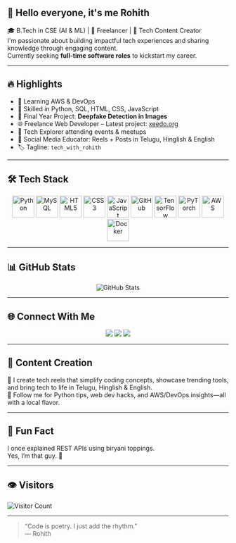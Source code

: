 ## 👋 Hello everyone, it's me Rohith

🎓 B.Tech in CSE (AI & ML) | 💼 Freelancer | 📸 Tech Content Creator  
I'm passionate about building impactful tech experiences and sharing knowledge through engaging content.  
Currently seeking **full-time software roles** to kickstart my career.

---

## 🔥 Highlights

- 🧠 Learning AWS & DevOps  
- 🐍 Skilled in Python, SQL, HTML, CSS, JavaScript  
- 🧪 Final Year Project: **Deepfake Detection in Images**  
- 🌐 Freelance Web Developer – Latest project: [xeedo.org](https://xeedo.org)  
- 🎤 Tech Explorer attending events & meetups  
- 📱 Social Media Educator: Reels + Posts in Telugu, Hinglish & English  
- 🏷️ Tagline: `tech_with_rohith`

---

## 🛠️ Tech Stack

<p align="center">
  <img src="https://cdn.jsdelivr.net/gh/devicons/devicon/icons/python/python-original.svg" width="50" title="Python" />
  <img src="https://cdn.jsdelivr.net/gh/devicons/devicon/icons/mysql/mysql-original.svg" width="50" title="MySQL" />
  <img src="https://cdn.jsdelivr.net/gh/devicons/devicon/icons/html5/html5-original.svg" width="50" title="HTML5" />
  <img src="https://cdn.jsdelivr.net/gh/devicons/devicon/icons/css3/css3-original.svg" width="50" title="CSS3" />
  <img src="https://cdn.jsdelivr.net/gh/devicons/devicon/icons/javascript/javascript-original.svg" width="50" title="JavaScript" />
  <img src="https://cdn.jsdelivr.net/gh/devicons/devicon/icons/github/github-original.svg" width="50" title="GitHub" />
  <img src="https://cdn.jsdelivr.net/gh/devicons/devicon/icons/tensorflow/tensorflow-original.svg" width="50" title="TensorFlow" />
  <img src="https://cdn.jsdelivr.net/gh/devicons/devicon/icons/pytorch/pytorch-original.svg" width="50" title="PyTorch" />
  <img src="https://a0.awsstatic.com/libra-css/images/logos/aws_logo_smile_1200x630.png" width="50" title="AWS" />
  <img src="https://cdn.jsdelivr.net/gh/devicons/devicon/icons/docker/docker-original.svg" width="50" title="Docker" />
</p>

---

## 📊 GitHub Stats

<p align="center">
  <img src="https://github-readme-stats.vercel.app/api?username=rohithdevhub&show_icons=true&theme=radical" alt="GitHub Stats" />
</p>

---

## 🌐 Connect With Me

<p align="center">
  <a href="mailto:rohithjabbireddy@gmail.com"><img src="https://img.shields.io/badge/Email-D14836?style=for-the-badge&logo=gmail&logoColor=white"/></a>
  <a href="https://linkedin.com/in/rohith_jabbireddy"><img src="https://img.shields.io/badge/LinkedIn-%230A66C2.svg?style=for-the-badge&logo=LinkedIn&logoColor=white"/></a>
  <a href="https://instagram.com/tech_with_rohith"><img src="https://img.shields.io/badge/Instagram-%23E4405F.svg?style=for-the-badge&logo=Instagram&logoColor=white"/></a>
</p>

---

## 🎥 Content Creation

📱 I create tech reels that simplify coding concepts, showcase trending tools, and bring tech to life in Telugu, Hinglish & English.  
🎯 Follow me for Python tips, web dev hacks, and AWS/DevOps insights—all with a local flavor.

---

## 🎉 Fun Fact

I once explained REST APIs using biryani toppings.  
Yes, I’m that guy. 🍛

---

## 👁️ Visitors

![Visitor Count](https://komarev.com/ghpvc/?username=rohithdevhub&style=for-the-badge)

---

> “Code is poetry. I just add the rhythm.”  
> — Rohith
